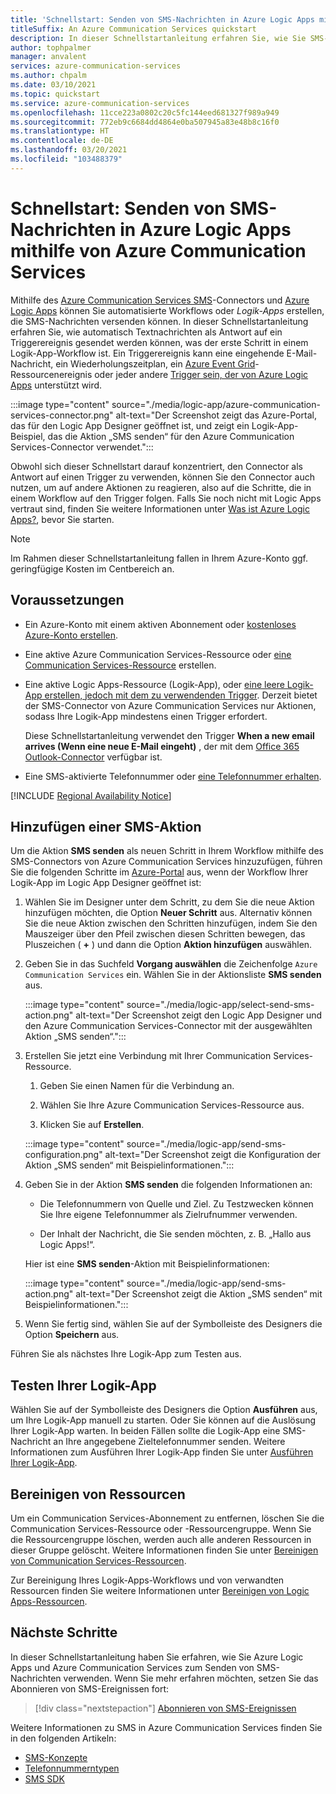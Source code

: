 ```yaml
---
title: 'Schnellstart: Senden von SMS-Nachrichten in Azure Logic Apps mithilfe von Azure Communication Services'
titleSuffix: An Azure Communication Services quickstart
description: In dieser Schnellstartanleitung erfahren Sie, wie Sie SMS-Nachrichten in Azure Logic Apps-Workflows mithilfe des Azure Communication Services-Connectors versenden können.
author: tophpalmer
manager: anvalent
services: azure-communication-services
ms.author: chpalm
ms.date: 03/10/2021
ms.topic: quickstart
ms.service: azure-communication-services
ms.openlocfilehash: 11cce223a0802c20c5fc144eed681327f989a949
ms.sourcegitcommit: 772eb9c6684dd4864e0ba507945a83e48b8c16f0
ms.translationtype: HT
ms.contentlocale: de-DE
ms.lasthandoff: 03/20/2021
ms.locfileid: "103488379"
---
```

# <a name="quickstart-send-sms-messages-in-azure-logic-apps-with-azure-communication-services"></a>Schnellstart: Senden von SMS-Nachrichten in Azure Logic Apps mithilfe von Azure Communication Services

Mithilfe des [Azure Communication Services SMS](../../overview.md)-Connectors und [Azure Logic Apps](../../../logic-apps/logic-apps-overview.md) können Sie automatisierte Workflows oder *Logik-Apps* erstellen, die SMS-Nachrichten versenden können. In dieser Schnellstartanleitung erfahren Sie, wie automatisch Textnachrichten als Antwort auf ein Triggerereignis gesendet werden können, was der erste Schritt in einem Logik-App-Workflow ist. Ein Triggerereignis kann eine eingehende E-Mail-Nachricht, ein Wiederholungszeitplan, ein [Azure Event Grid](../../../event-grid/overview.md)-Ressourcenereignis oder jeder andere [Trigger sein, der von Azure Logic Apps](/connectors/connector-reference/connector-reference-logicapps-connectors) unterstützt wird.

:::image type="content" source="./media/logic-app/azure-communication-services-connector.png" alt-text="Der Screenshot zeigt das Azure-Portal, das für den Logic App Designer geöffnet ist, und zeigt ein Logik-App-Beispiel, das die Aktion „SMS senden“ für den Azure Communication Services-Connector verwendet.":::

Obwohl sich dieser Schnellstart darauf konzentriert, den Connector als Antwort auf einen Trigger zu verwenden, können Sie den Connector auch nutzen, um auf andere Aktionen zu reagieren, also auf die Schritte, die in einem Workflow auf den Trigger folgen. Falls Sie noch nicht mit Logic Apps vertraut sind, finden Sie weitere Informationen unter [Was ist Azure Logic Apps?](../../../logic-apps/logic-apps-overview.md), bevor Sie starten.

> [!NOTE]
> Im Rahmen dieser Schnellstartanleitung fallen in Ihrem Azure-Konto ggf. geringfügige Kosten im Centbereich an.

## <a name="prerequisites"></a>Voraussetzungen

- Ein Azure-Konto mit einem aktiven Abonnement oder [kostenloses Azure-Konto erstellen](https://azure.microsoft.com/free/?WT.mc_id=A261C142F).

- Eine aktive Azure Communication Services-Ressource oder [eine Communication Services-Ressource](../create-communication-resource.md) erstellen.

- Eine aktive Logic Apps-Ressource (Logik-App), oder [eine leere Logik-App erstellen, jedoch mit dem zu verwendenden Trigger](../../../logic-apps/quickstart-create-first-logic-app-workflow.md). Derzeit bietet der SMS-Connector von Azure Communication Services nur Aktionen, sodass Ihre Logik-App mindestens einen Trigger erfordert.

  Diese Schnellstartanleitung verwendet den Trigger **When a new email arrives (Wenn eine neue E-Mail eingeht)** , der mit dem [Office 365 Outlook-Connector](/connectors/office365/) verfügbar ist.

- Eine SMS-aktivierte Telefonnummer oder [eine Telefonnummer erhalten](./get-phone-number.md).

[!INCLUDE [Regional Availability Notice](../../includes/regional-availability-include.md)]

## <a name="add-an-sms-action"></a>Hinzufügen einer SMS-Aktion

Um die Aktion **SMS senden** als neuen Schritt in Ihrem Workflow mithilfe des SMS-Connectors von Azure Communication Services hinzuzufügen, führen Sie die folgenden Schritte im [Azure-Portal](https://portal.azure.com) aus, wenn der Workflow Ihrer Logik-App im Logic App Designer geöffnet ist:

1. Wählen Sie im Designer unter dem Schritt, zu dem Sie die neue Aktion hinzufügen möchten, die Option **Neuer Schritt** aus. Alternativ können Sie die neue Aktion zwischen den Schritten hinzufügen, indem Sie den Mauszeiger über den Pfeil zwischen diesen Schritten bewegen, das Pluszeichen ( **+** ) und dann die Option **Aktion hinzufügen** auswählen.

1. Geben Sie in das Suchfeld **Vorgang auswählen** die Zeichenfolge `Azure Communication Services` ein. Wählen Sie in der Aktionsliste **SMS senden** aus.

   :::image type="content" source="./media/logic-app/select-send-sms-action.png" alt-text="Der Screenshot zeigt den Logic App Designer und den Azure Communication Services-Connector mit der ausgewählten Aktion „SMS senden“.":::

1. Erstellen Sie jetzt eine Verbindung mit Ihrer Communication Services-Ressource.

   1. Geben Sie einen Namen für die Verbindung an.

   1. Wählen Sie Ihre Azure Communication Services-Ressource aus.

   1. Klicken Sie auf **Erstellen**.

   :::image type="content" source="./media/logic-app/send-sms-configuration.png" alt-text="Der Screenshot zeigt die Konfiguration der Aktion „SMS senden“ mit Beispielinformationen.":::

1. Geben Sie in der Aktion **SMS senden** die folgenden Informationen an: 

   * Die Telefonnummern von Quelle und Ziel. Zu Testzwecken können Sie Ihre eigene Telefonnummer als Zielrufnummer verwenden.

   * Der Inhalt der Nachricht, die Sie senden möchten, z. B. „Hallo aus Logic Apps!“.

   Hier ist eine **SMS senden**-Aktion mit Beispielinformationen:

   :::image type="content" source="./media/logic-app/send-sms-action.png" alt-text="Der Screenshot zeigt die Aktion „SMS senden“ mit Beispielinformationen.":::

1. Wenn Sie fertig sind, wählen Sie auf der Symbolleiste des Designers die Option **Speichern** aus.

Führen Sie als nächstes Ihre Logik-App zum Testen aus.

## <a name="test-your-logic-app"></a>Testen Ihrer Logik-App

Wählen Sie auf der Symbolleiste des Designers die Option **Ausführen** aus, um Ihre Logik-App manuell zu starten. Oder Sie können auf die Auslösung Ihrer Logik-App warten. In beiden Fällen sollte die Logik-App eine SMS-Nachricht an Ihre angegebene Zieltelefonnummer senden. Weitere Informationen zum Ausführen Ihrer Logik-App finden Sie unter [Ausführen Ihrer Logik-App](../../../logic-apps/quickstart-create-first-logic-app-workflow.md#run-your-logic-app).

## <a name="clean-up-resources"></a>Bereinigen von Ressourcen

Um ein Communication Services-Abonnement zu entfernen, löschen Sie die Communication Services-Ressource oder -Ressourcengruppe. Wenn Sie die Ressourcengruppe löschen, werden auch alle anderen Ressourcen in dieser Gruppe gelöscht. Weitere Informationen finden Sie unter [Bereinigen von Communication Services-Ressourcen](../create-communication-resource.md#clean-up-resources).

Zur Bereinigung Ihres Logik-Apps-Workflows und von verwandten Ressourcen finden Sie weitere Informationen unter [Bereinigen von Logic Apps-Ressourcen](../../../logic-apps/quickstart-create-first-logic-app-workflow.md#clean-up-resources).

## <a name="next-steps"></a>Nächste Schritte

In dieser Schnellstartanleitung haben Sie erfahren, wie Sie Azure Logic Apps und Azure Communication Services zum Senden von SMS-Nachrichten verwenden. Wenn Sie mehr erfahren möchten, setzen Sie das Abonnieren von SMS-Ereignissen fort:

> [!div class="nextstepaction"]
> [Abonnieren von SMS-Ereignissen](./handle-sms-events.md)

Weitere Informationen zu SMS in Azure Communication Services finden Sie in den folgenden Artikeln:

- [SMS-Konzepte](../../concepts/telephony-sms/concepts.md)
- [Telefonnummerntypen](../../concepts/telephony-sms/plan-solution.md)
- [SMS SDK](../../concepts/telephony-sms/sdk-features.md)
